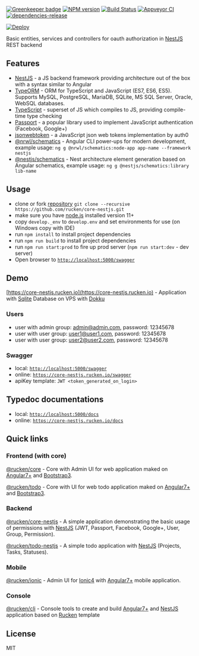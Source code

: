 [![Greenkeeper badge](https://badges.greenkeeper.io/rucken/core-nestjs.svg)](https://greenkeeper.io/)
[![NPM version][npm-image]][npm-url]
[![Build Status][travis-image]][travis-url]
[![Appveyor CI](https://ci.appveyor.com/api/projects/status/sda540c6vpj47cx7/branch/master?svg=true)](https://ci.appveyor.com/project/EndyKaufman/core-nestjs/branch/master)
[![dependencies-release][dependencies-image]][dependencies-url]

[![Deploy](https://www.herokucdn.com/deploy/button.svg)](https://heroku.com/deploy?template=https://github.com/rucken/core-nestjs)

Basic entities, services and controllers for oauth authorization in [NestJS](https://github.com/nestjs/nest) REST backend

## Features

- [NestJS](https://github.com/nestjs/nest) - a JS backend framework providing architecture out of the box with a syntax similar to Angular
- [TypeORM](http://typeorm.io/) - ORM for TypeScript and JavaScript (ES7, ES6, ES5). Supports MySQL, PostgreSQL, MariaDB, SQLite, MS SQL Server, Oracle, WebSQL databases.
- [TypeScript](https://github.com/Microsoft/TypeScript) - superset of JS which compiles to JS, providing compile-time type checking
- [Passport](https://github.com/jaredhanson/passport) - a popular library used to implement JavaScript authentication (Facebook, Google+)
- [jsonwebtoken](https://github.com/auth0/node-jsonwebtoken) - a JavaScript json web tokens implementation by auth0
- [@nrwl/schematics](https://github.com/nrwl/nx/blob/master/packages/schematics/src/collection.json) - Angular CLI power-ups for modern development, example usage: `ng g @nrwl/schematics:node-app app-name --framework nestjs`
- [@nestjs/schematics](https://github.com/nestjs/schematics/blob/master/src/collection.json) - Nest architecture element generation based on Angular schematics, example usage: `ng g @nestjs/schematics:library lib-name`

## Usage

- clone or fork [repository](https://github.com/rucken/core-nestjs.git) `git clone --recursive https://github.com/rucken/core-nestjs.git`
- make sure you have [node.js](https://nodejs.org/) installed version 11+
- copy `develop._env` to `develop.env` and set environments for use (on Windows copy with IDE)
- run `npm install` to install project dependencies
- run `npm run build` to install project dependencies
- run `npm run start:prod` to fire up prod server (`npm run start:dev` - dev server)
- Open browser to [`http://localhost:5000/swagger`](http://localhost:5000/swagger)

## Demo

[https://core-nestjs.rucken.io](https://core-nestjs.rucken.io) - Application with [Sqlite](https://www.sqlite.org/index.html) Database on VPS with [Dokku](http://dokku.viewdocs.io/dokku/)

### Users

- user with admin group: admin@admin.com, password: 12345678
- user with user group: user1@user1.com, password: 12345678
- user with user group: user2@user2.com, password: 12345678

### Swagger

- local: [`http://localhost:5000/swagger`](http://localhost:5000/swagger)
- online: [`https://core-nestjs.rucken.io/swagger`](https://core-nestjs.rucken.io/swagger)
- apiKey template: `JWT <token_generated_on_login>`

## Typedoc documentations

- local: [`http://localhost:5000/docs`](http://localhost:5000/docs)
- online: [`https://core-nestjs.rucken.io/docs`](https://core-nestjs.rucken.io/docs)

## Quick links

### Frontend (with core)

[@rucken/core](https://github.com/rucken/core) - Core with Admin UI for web application maked on [Angular7+](https://angular.io) and [Bootstrap3](https://valor-software.com/ngx-bootstrap/).

[@rucken/todo](https://github.com/rucken/todo) - Core with UI for web todo application maked on [Angular7+](https://angular.io) and [Bootstrap3](https://valor-software.com/ngx-bootstrap/).

### Backend

[@rucken/core-nestjs](https://github.com/rucken/core-nestjs) - A simple application demonstrating the basic usage of permissions with [NestJS](https://nestjs.com/) (JWT, Passport, Facebook, Google+, User, Group, Permission).

[@rucken/todo-nestjs](https://github.com/rucken/todo-nestjs) - A simple todo application with [NestJS](https://nestjs.com/) (Projects, Tasks, Statuses).

### Mobile

[@rucken/ionic](https://github.com/rucken/ionic) - Admin UI for [Ionic4](https://beta.ionicframework.com) with [Angular7+](https://angular.io) mobile application.

### Console

[@rucken/cli](https://github.com/rucken/cli) - Console tools to create and build [Angular7+](https://angular.io/) and [NestJS](https://nestjs.com/) application based on [Rucken](https://github.com/rucken) template

## License

MIT

[travis-image]: https://travis-ci.org/rucken/core-nestjs.svg?branch=master
[travis-url]: https://travis-ci.org/rucken/core-nestjs
[dependencies-image]: https://david-dm.org/rucken/core-nestjs/status.svg
[dependencies-url]: https://david-dm.org/rucken/core-nestjs
[npm-image]: https://badge.fury.io/js/%40rucken%2Fauth-nestjs.svg
[npm-url]: https://npmjs.org/package/@rucken/auth-nestjs
